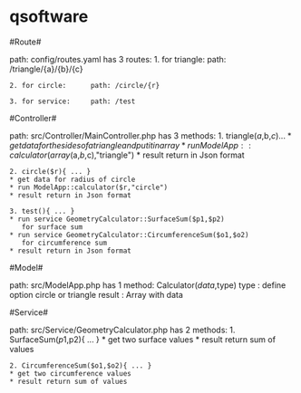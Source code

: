 # qsoftware

#Route#

path: config/routes.yaml
has 3 routes:
	1. for triangle:
    path: /triangle/{a}/{b}/{c} 
   
	2. for circle:      path: /circle/{r}
    
	3. for service:     path: /test
 


#Controller#

path: src/Controller/MainController.php
has 3 methods: 
	1. triangle($a,$b,$c){ ... }
	* get data for the sides of a triangle and put it in array
	* run ModelApp::calculator(array($a,$b,$c),"triangle")
	* result return in Json format

	2. circle($r){ ... }
	* get data for radius of circle
	* run ModelApp::calculator($r,"circle")
	* result return in Json format

	3. test(){ ... }
	* run service GeometryCalculator::SurfaceSum($p1,$p2)
	   for surface sum
	* run service GeometryCalculator::CircumferenceSum($o1,$o2)
	   for circumference sum
	* result return in Json format

#Model#

path: src/ModelApp.php
has 1 method: Calculator($data,$type)
type : define option circle or triangle 
result : Array with data 
 
#Service#

path: src/Service/GeometryCalculator.php
has 2 methods: 
	1. SurfaceSum($p1,$p2){ ... }
	* get two surface values
	* result return sum of values
	
	2. CircumferenceSum($o1,$o2){ ... }
	* get two circumference values
	* result return sum of values
